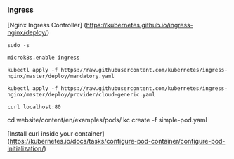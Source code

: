 
### Ingress

[Nginx Ingress Controller]
(https://kubernetes.github.io/ingress-nginx/deploy/)

```
sudo -s

microk8s.enable ingress

kubectl apply -f https://raw.githubusercontent.com/kubernetes/ingress-nginx/master/deploy/mandatory.yaml

kubectl apply -f https://raw.githubusercontent.com/kubernetes/ingress-nginx/master/deploy/provider/cloud-generic.yaml

curl localhost:80
```





cd website/content/en/examples/pods/
kc create -f simple-pod.yaml

[Install curl inside your container]
(https://kubernetes.io/docs/tasks/configure-pod-container/configure-pod-initialization/)
